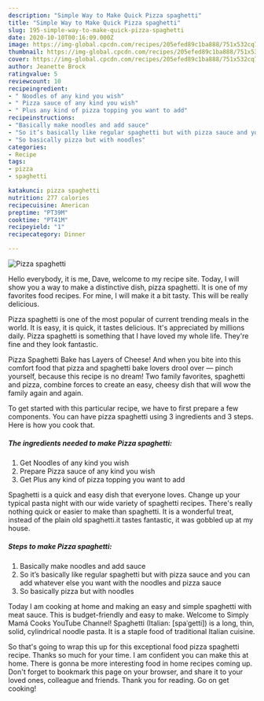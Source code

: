 ```yaml
---
description: "Simple Way to Make Quick Pizza spaghetti"
title: "Simple Way to Make Quick Pizza spaghetti"
slug: 195-simple-way-to-make-quick-pizza-spaghetti
date: 2020-10-10T00:16:09.000Z
image: https://img-global.cpcdn.com/recipes/205efed89c1ba888/751x532cq70/pizza-spaghetti-recipe-main-photo.jpg
thumbnail: https://img-global.cpcdn.com/recipes/205efed89c1ba888/751x532cq70/pizza-spaghetti-recipe-main-photo.jpg
cover: https://img-global.cpcdn.com/recipes/205efed89c1ba888/751x532cq70/pizza-spaghetti-recipe-main-photo.jpg
author: Jeanette Brock
ratingvalue: 5
reviewcount: 10
recipeingredient:
- " Noodles of any kind you wish"
- " Pizza sauce of any kind you wish"
- " Plus any kind of pizza topping you want to add"
recipeinstructions:
- "Basically make noodles and add sauce"
- "So it’s basically like regular spaghetti but with pizza sauce and you can add whatever else you want with the noodles and pizza sauce"
- "So basically pizza but with noodles"
categories:
- Recipe
tags:
- pizza
- spaghetti

katakunci: pizza spaghetti 
nutrition: 277 calories
recipecuisine: American
preptime: "PT39M"
cooktime: "PT41M"
recipeyield: "1"
recipecategory: Dinner

---
```



![Pizza spaghetti](https://img-global.cpcdn.com/recipes/205efed89c1ba888/751x532cq70/pizza-spaghetti-recipe-main-photo.jpg)

Hello everybody, it is me, Dave, welcome to my recipe site. Today, I will show you a way to make a distinctive dish, pizza spaghetti. It is one of my favorites food recipes. For mine, I will make it a bit tasty. This will be really delicious.

Pizza spaghetti is one of the most popular of current trending meals in the world. It is easy, it is quick, it tastes delicious. It's appreciated by millions daily. Pizza spaghetti is something that I have loved my whole life. They're fine and they look fantastic.

Pizza Spaghetti Bake has Layers of Cheese! And when you bite into this comfort food that pizza and spaghetti bake lovers drool over — pinch yourself, because this recipe is no dream! Two family favorites, spaghetti and pizza, combine forces to create an easy, cheesy dish that will wow the family again and again.


To get started with this particular recipe, we have to first prepare a few components. You can have pizza spaghetti using 3 ingredients and 3 steps. Here is how you cook that.

<!--inarticleads1-->

##### The ingredients needed to make Pizza spaghetti:

1. Get  Noodles of any kind you wish
1. Prepare  Pizza sauce of any kind you wish
1. Get  Plus any kind of pizza topping you want to add


Spaghetti is a quick and easy dish that everyone loves. Change up your typical pasta night with our wide variety of spaghetti recipes. There&#39;s really nothing quick or easier to make than spaghetti. It is a wonderful treat, instead of the plain old spaghetti.it tastes fantastic, it was gobbled up at my house. 

<!--inarticleads2-->

##### Steps to make Pizza spaghetti:

1. Basically make noodles and add sauce
1. So it’s basically like regular spaghetti but with pizza sauce and you can add whatever else you want with the noodles and pizza sauce
1. So basically pizza but with noodles


Today I am cooking at home and making an easy and simple spaghetti with meat sauce. This is budget-friendly and easy to make. Welcome to Simply Mamá Cooks YouTube Channel! Spaghetti (Italian: [spaˈɡetti]) is a long, thin, solid, cylindrical noodle pasta. It is a staple food of traditional Italian cuisine. 

So that's going to wrap this up for this exceptional food pizza spaghetti recipe. Thanks so much for your time. I am confident you can make this at home. There is gonna be more interesting food in home recipes coming up. Don't forget to bookmark this page on your browser, and share it to your loved ones, colleague and friends. Thank you for reading. Go on get cooking!
